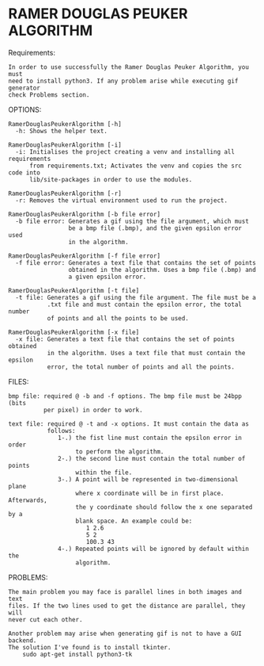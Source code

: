 RAMER DOUGLAS PEUKER ALGORITHM
==============================================================================
  Requirements:

    In order to use successfully the Ramer Douglas Peuker Algorithm, you must
    need to install python3. If any problem arise while executing gif generator
    check Problems section.

  OPTIONS:

    RamerDouglasPeukerAlgorithm [-h]
      -h: Shows the helper text.

    RamerDouglasPeukerAlgorithm [-i]
      -i: Initialises the project creating a venv and installing all requirements
          from requirements.txt; Activates the venv and copies the src code into
          lib/site-packages in order to use the modules.

    RamerDouglasPeukerAlgorithm [-r]
      -r: Removes the virtual environment used to run the project.

    RamerDouglasPeukerAlgorithm [-b file error]
      -b file error: Generates a gif using the file argument, which must
                     be a bmp file (.bmp), and the given epsilon error used
                     in the algorithm.

    RamerDouglasPeukerAlgorithm [-f file error]
      -f file error: Generates a text file that contains the set of points
                     obtained in the algorithm. Uses a bmp file (.bmp) and
                     a given epsilon error.

    RamerDouglasPeukerAlgorithm [-t file]
      -t file: Generates a gif using the file argument. The file must be a
               .txt file and must contain the epsilon error, the total number
               of points and all the points to be used.

    RamerDouglasPeukerAlgorithm [-x file]
      -x file: Generates a text file that contains the set of points obtained
               in the algorithm. Uses a text file that must contain the epsilon
               error, the total number of points and all the points.


  FILES:

    bmp file: required @ -b and -f options. The bmp file must be 24bpp (bits
              per pixel) in order to work.

    text file: required @ -t and -x options. It must contain the data as
               follows:
                  1-.) the fist line must contain the epsilon error in order
                       to perform the algorithm.
                  2-.) the second line must contain the total number of points
                       within the file.
                  3-.) A point will be represented in two-dimensional plane
                       where x coordinate will be in first place. Afterwards,
                       the y coordinate should follow the x one separated by a
                       blank space. An example could be:
                          1 2.6
                          5 2
                          100.3 43
                  4-.) Repeated points will be ignored by default within the
                       algorithm.


  PROBLEMS:

    The main problem you may face is parallel lines in both images and text
    files. If the two lines used to get the distance are parallel, they will
    never cut each other.
    
    Another problem may arise when generating gif is not to have a GUI backend.
    The solution I've found is to install tkinter. 
        sudo apt-get install python3-tk



